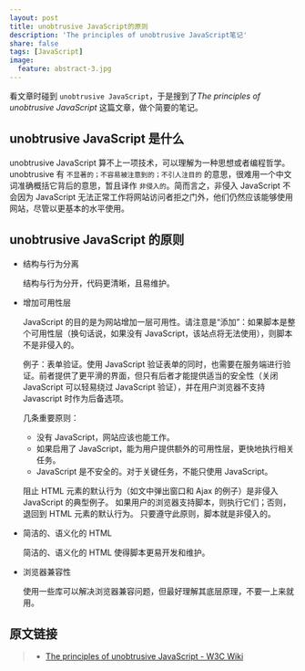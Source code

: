 ```yaml
---
layout: post
title: unobtrusive JavaScript的原则
description: 'The principles of unobtrusive JavaScript笔记'
share: false
tags: [JavaScript]
image:
  feature: abstract-3.jpg
---
```


看文章时碰到 `unobtrusive JavaScript`，于是搜到了*The principles of unobtrusive JavaScript* 这篇文章，做个简要的笔记。

## unobtrusive JavaScript 是什么

unobtrusive JavaScript 算不上一项技术，可以理解为一种思想或者编程哲学。unobtrusive 有 `不显著的；不容易被注意到的；不引人注目的` 的意思，很难用一个中文词准确概括它背后的意思，暂且译作 `非侵入的`。简而言之，非侵入 JavaScript 不会因为 JavaScript 无法正常工作将网站访问者拒之门外，他们仍然应该能够使用网站，尽管以更基本的水平使用。

## unobtrusive JavaScript 的原则

- 结构与行为分离

  结构与行为分开，代码更清晰，且易维护。

- 增加可用性层

  JavaScript 的目的是为网站增加一层可用性。请注意是“添加”：如果脚本是整个可用性层（换句话说，如果没有 JavaScript，该站点将无法使用），则脚本不是非侵入的。

  例子：表单验证。使用 JavaScript 验证表单的同时，也需要在服务端进行验证。前者提供了更平滑的界面，但只有后者才能提供适当的安全性（关闭 JavaScript 可以轻易绕过 JavaScript 验证），并在用户浏览器不支持 Javascript 时作为后备选项。

  几条重要原则：

  - 没有 JavaScript，网站应该也能工作。
  - 如果启用了 JavaScript，能为用户提供额外的可用性层，更快地执行相关任务。
  - JavaScript 是不安全的。对于关键任务，不能只使用 JavaScript。

  阻止 HTML 元素的默认行为（如文中弹出窗口和 Ajax 的例子）是非侵入 JavaScript 的典型例子。 如果用户的浏览器支持脚本，则执行它们；否则，退回到 HTML 元素的默认行为。 只要遵守此原则，脚本就是非侵入的。

- 简洁的、语义化的 HTML

  简洁的、语义化的 HTML 使得脚本更易开发和维护。

- 浏览器兼容性

  使用一些库可以解决浏览器兼容问题，但最好理解其底层原理，不要一上来就用。

## 原文链接

> - [The principles of unobtrusive JavaScript \- W3C Wiki](https://www.w3.org/wiki/The_principles_of_unobtrusive_JavaScript)
